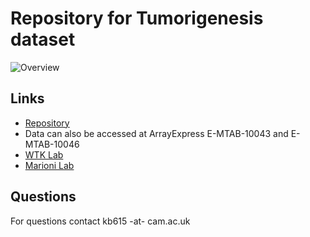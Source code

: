 # Repository for Tumorigenesis dataset

![Overview](fancyUMAP.gif)

## Links
- [Repository](https://github.com/MarioniLab/Tumorigenesis2018)
- Data can also be accessed at ArrayExpress E-MTAB-10043 and E-MTAB-10046
- [WTK Lab](https://www.wtklab.com/)
- [Marioni Lab](https://www.cruk.cam.ac.uk/research-groups/marioni-group)

## Questions
For questions contact kb615 -at- cam.ac.uk


